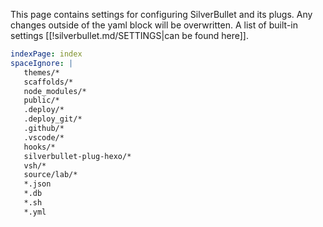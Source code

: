 This page contains settings for configuring SilverBullet and its plugs. Any changes outside of the yaml block will be overwritten.
A list of built-in settings [[!silverbullet.md/SETTINGS|can be found here]].

```yaml
indexPage: index
spaceIgnore: |
   themes/*
   scaffolds/*
   node_modules/*
   public/*
   .deploy/*
   .deploy_git/*
   .github/*
   .vscode/*
   hooks/*
   silverbullet-plug-hexo/*
   vsh/*
   source/lab/*
   *.json
   *.db
   *.sh
   *.yml
```
